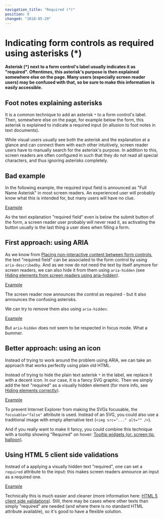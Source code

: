 ```yaml
---
navigation_title: "Required (*)"
position: 8
changed: "2018-05-29"
---
```


# Indicating form controls as required using asterisks (*)

**Asterisk (*) next to a form control's label usually indicates it as "required". Oftentimes, this asterisk's purpose is then explained somewhere else on the page. Many users (especially screen reader users) may be confused with that, so be sure to make this information is easily accessible.**

## Foot notes explaining asterisks

It is a common technique to add an asterisk `*` to a form control's label. Then, somewhere else on the page, for example below the form, this asterisk is explained to indicate a required input (in allusion to foot notes in text documents).

While visual users usually see both the asterisk and the explanation at a glance and can connect them with each other intuitively, screen reader users have to manually search for the asterisk's purpose. In addition to this, screen readers are often configured in such that they do not read all special characters, and thus ignoring asterisks completely.

## Bad example

In the following example, the required input field is announced as "Full Name Asterisk" in most screen readers. An experienced user will probably know what this is intended for, but many users will have no clue.

[Example](_examples/required-input-with-asterisk)

As the text explanation "required field" even is below the submit button of the form, a screen reader user probably will never read it, as activating the button usually is the last thing a user does when filling a form.

## First approach: using ARIA

As we know from [Placing non-interactive content between form controls](/examples/forms/non-interactive-content), the text "required field" can be associated to the form control by using `aria-describedby`. And as we now do not need the text by itself anymore for screen readers, we can also hide it from them using `aria-hidden` (see [Hiding elements from screen readers using aria-hidden](/examples/hiding-elements/from-screen-readers)).

[Example](_examples/required-input-with-asterisk-and-aria)

The screen reader now announces the control as required - but it also announces the confusing asterisks.

We can try to remove them also using `aria-hidden`:

[Example](_examples/required-input-with-hidden-asterisks-and-aria)

But `aria-hidden` does not seem to be respected in focus mode. What a bummer.

## Better approach: using an icon

Instead of trying to work around the problem using ARIA, we can take an approach that works perfectly using plain old HTML.

Instead of trying to hide the plain text asterisk `*` in the label, we replace it with a decent icon. In our case, it is a fancy SVG graphic. Then we simply add the text "required" as a visually hidden element (for more info, see [Hiding elements correctly](/examples/hiding-elements)).

[Example](_examples/required-input-with-asterisks-as-icons)

To prevent Internet Explorer from making the SVGs focusable, the `focusable="false"` attribute is used. Instead of an SVG, you could also use a traditional image with empty alternative text (`<img src="..." alt="" />`).

And if you really want to make it fancy, you could combine this technique with a tooltip showing "Required" on hover: [Tooltip widgets (or: screen tip, balloon)](/examples/widgets/tooltips).

## Using HTML 5 client side validations

Instead of a applying a visually hidden text "required", one can set a `required` attribute to the input: this makes screen readers announce an input as a required one.

[Example](_examples/required-inputs-with-html-5)

Technically this is much easier and cleaner (more information here: [HTML 5 client side validations](/examples/forms/html-5-validations)). Still, there may be cases where other texts than simply "required" are needed (and where there is no standard HTML attribute available), so it's good to have a flexible solution.
